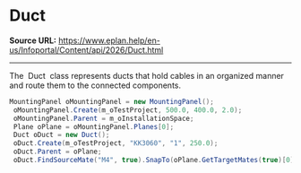 # Duct

**Source URL:** https://www.eplan.help/en-us/Infoportal/Content/api/2026/Duct.html

---

The  Duct  class represents ducts that hold cables in an organized manner and route them to the connected components.

```csharp
MountingPanel oMountingPanel = new MountingPanel();
 oMountingPanel.Create(m_oTestProject, 500.0, 400.0, 2.0);
 oMountingPanel.Parent = m_oInstallationSpace;
 Plane oPlane = oMountingPanel.Planes[0];
 Duct oDuct = new Duct();
 oDuct.Create(m_oTestProject, "KK3060", "1", 250.0);
 oDuct.Parent = oPlane;
 oDuct.FindSourceMate("M4", true).SnapTo(oPlane.GetTargetMates(true)[0] as PlaneMate, 0.0, 20.0, 300.0);
```

